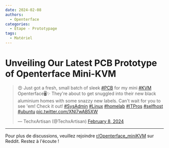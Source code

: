 ```yaml
---
date: 2024-02-08
authors:
  - Openterface
categories:
  - Étape - Prototypage
tags:
  - Matériel
---
```


# Unveiling Our Latest PCB Prototype of Openterface Mini-KVM

<blockquote class="twitter-tweet"><p lang="en" dir="ltr">😍 Just got a fresh, small batch of sleek <a href="https://twitter.com/hashtag/PCB?src=hash&amp;ref_src=twsrc%5Etfw">#PCB</a> for my mini <a href="https://twitter.com/hashtag/KVM?src=hash&amp;ref_src=twsrc%5Etfw">#KVM</a> Openterface🖥️✨ They&#39;re about to get snuggled into their new black aluminium homes with some snazzy new labels. Can&#39;t wait for you to see &#39;em! Check it out! <a href="https://twitter.com/hashtag/SysAdmin?src=hash&amp;ref_src=twsrc%5Etfw">#SysAdmin</a> <a href="https://twitter.com/hashtag/Linux?src=hash&amp;ref_src=twsrc%5Etfw">#Linux</a> <a href="https://twitter.com/hashtag/homelab?src=hash&amp;ref_src=twsrc%5Etfw">#homelab</a> <a href="https://twitter.com/hashtag/ITPros?src=hash&amp;ref_src=twsrc%5Etfw">#ITPros</a> <a href="https://twitter.com/hashtag/selfhost?src=hash&amp;ref_src=twsrc%5Etfw">#selfhost</a> <a href="https://twitter.com/hashtag/ubuntu?src=hash&amp;ref_src=twsrc%5Etfw">#ubuntu</a> <a href="https://t.co/XNl7wAB5XW">pic.twitter.com/XNl7wAB5XW</a></p>&mdash; TechxArtisan (@TechxArtisan) <a href="https://twitter.com/TechxArtisan/status/1755577720568750462?ref_src=twsrc%5Etfw">February 8, 2024</a></blockquote> <script async src="https://platform.twitter.com/widgets.js" charset="utf-8"></script>
<!-- more -->

--------

Pour plus de discussions, veuillez rejoindre [r/Openterface_miniKVM](https://www.reddit.com/r/Openterface_miniKVM/) sur Reddit. Restez à l'écoute !
